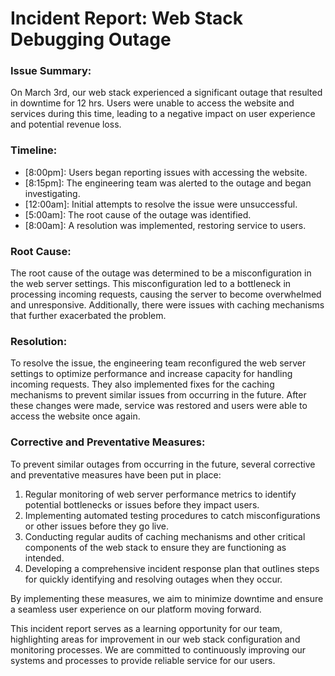 # Incident Report: Web Stack Debugging Outage

### Issue Summary:
On March 3rd, our web stack experienced a significant outage that resulted in downtime for 12 hrs. Users were unable to access the website and services during this time, leading to a negative impact on user experience and potential revenue loss.

### Timeline:
- [8:00pm]: Users began reporting issues with accessing the website.
- [8:15pm]: The engineering team was alerted to the outage and began investigating.
- [12:00am]: Initial attempts to resolve the issue were unsuccessful.
- [5:00am]: The root cause of the outage was identified.
- [8:00am]: A resolution was implemented, restoring service to users.

### Root Cause:
The root cause of the outage was determined to be a misconfiguration in the web server settings. This misconfiguration led to a bottleneck in processing incoming requests, causing the server to become overwhelmed and unresponsive. Additionally, there were issues with caching mechanisms that further exacerbated the problem.

### Resolution:
To resolve the issue, the engineering team reconfigured the web server settings to optimize performance and increase capacity for handling incoming requests. They also implemented fixes for the caching mechanisms to prevent similar issues from occurring in the future. After these changes were made, service was restored and users were able to access the website once again.

### Corrective and Preventative Measures:
To prevent similar outages from occurring in the future, several corrective and preventative measures have been put in place:
1. Regular monitoring of web server performance metrics to identify potential bottlenecks or issues before they impact users.
2. Implementing automated testing procedures to catch misconfigurations or other issues before they go live.
3. Conducting regular audits of caching mechanisms and other critical components of the web stack to ensure they are functioning as intended.
4. Developing a comprehensive incident response plan that outlines steps for quickly identifying and resolving outages when they occur.

By implementing these measures, we aim to minimize downtime and ensure a seamless user experience on our platform moving forward.

This incident report serves as a learning opportunity for our team, highlighting areas for improvement in our web stack configuration and monitoring processes. We are committed to continuously improving our systems and processes to provide reliable service for our users.
